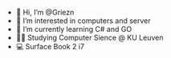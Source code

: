 - 👋 Hi, I’m @Griezn
- 👀 I’m interested in computers and server
- 🌱 I’m currently learning C# and GO
- 👨‍🎓 Studying Computer Sience @ KU Leuven
- 💻 Surface Book 2 i7

<!---
Griezn/Griezn is a ✨ special ✨ repository because its `README.md` (this file) appears on your GitHub profile.
You can click the Preview link to take a look at your changes.
--->
